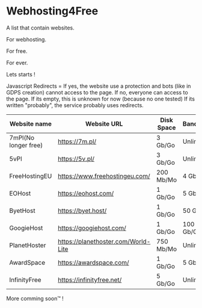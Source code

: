 # Webhosting4Free

A list that contain websites.

For webhosting.

For free.

For ever.

Lets starts !

Javascript Redirects = If yes, the website use a protection and bots (like in GDPS creation) cannot access to the page.
                       If no, everyone can access to the page.
                       If its empty, this is unknown for now (because no one tested)
                       If its written "probably", the service probably uses redirects.

|    Website name    |    Website URL                       |    Disk Space    |    Bandwidth    |    My rating     |Javascript Redirects|
|--------------------|--------------------------------------|------------------|-----------------|------------------|--------------------|
|7mPl(No longer free)|https://7m.pl/                        |3 Gb/Go           |Unlimited        |2/10              |No                  |
|5vPl                |https://5v.pl/                        |3 Gb/Go           |Unlimited        |3/10              |No                  |
|FreeHostingEU       |https://www.freehostingeu.com/        |200 Mb/Mo         |4 Gb/Go          |4/10              |                    |
|EOHost              |https://eohost.com/                   |1 Gb/Go           |5 Gb/Go          |5/10              |Probably            |
|ByetHost            |https://byet.host/                    |1 Gb/Go           |50 Gb/Go         |6/10              |Yes                 |
|GoogieHost          |https://googiehost.com/               |1 Gb/Go           |100 Gb/Go        |6/10              |Probably            |
|PlanetHoster        |https://planethoster.com/World-Lite   |750 Mb/Mo         |Unlimited        |4/10              |Probably            |
|AwardSpace          |https://awardspace.com/               |1 Gb/Go           |5 Gb/Go          |5/10              |Probably            |
|InfinityFree        |https://infinityfree.net/             |5 Gb/Go           |Unlimited        |7/10              |Yes                 |

More comming soon™ !
